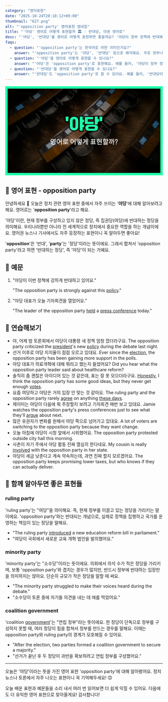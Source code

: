 ```yaml
---
category: "영어표현"
date: "2025-10-24T20:18:12+09:00"
thumbnail: "627.png"
alt: "'opposition party' 영어표현 썸네일"
title: "'야당' 영어로 어떻게 표현할까 🏛️ - 반대당, 야권 영어로"
desc: "'야당', '반대당'를 영어로 어떻게 표현하면 좋을까요? '야당이 정부 정책에 반대해요.', '반대당이 새로운 법안을 비판했어요.' 등을 영어로 표현하는 법을 배워봅시다. 다양한 예문을 통해서 연습하고 본인의 표현으로 만들어 보세요."
faqs: 
  - question: "'opposition party'는 한국어로 어떤 의미인가요?"
    answer: "'opposition party'는 '야당', '반대당' 등으로 해석돼요. 주로 정부나 여당에 반대하는 정당을 뜻해요."
  - question: "'야당'을 영어로 어떻게 표현할 수 있나요?"
    answer: "'야당'은 'opposition party'로 표현해요. 예를 들어, '야당이 정부 정책에 반대해요.'는 'The opposition party opposes the government's policy.'라고 해요."
  - question: "'반대당'을 영어로 어떻게 표현할 수 있나요?"
    answer: "'반대당'도 'opposition party'로 쓸 수 있어요. 예를 들어, '반대당이 새로운 법안을 비판했어요.'는 'The opposition party criticized the new bill.'이라고 해요."
---
```


!['opposition party' 영어표현](./627.png)

## 🌟 영어 표현 - opposition party

안녕하세요 👋 오늘은 정치 관련 영어 표현 중에서 자주 쓰이는 '**야당**'에 대해 알아보려고 해요. 영어로는 '**opposition party**'라고 해요.

'야당'이란, 현재 정부를 구성하고 있지 않은 정당, 즉 집권당(여당)에 반대하는 정당을 의미해요. 우리나라뿐만 아니라 전 세계적으로 정치에서 중요한 역할을 하는 개념이에요. 영어권 뉴스나 기사에서도 자주 등장하는 표현이니 꼭 알아두면 좋아요!

'**opposition**'은 '반대', '**party**'는 '정당'이라는 뜻이에요. 그래서 합쳐서 'opposition party'라고 하면 '반대하는 정당', 즉 '야당'이 되는 거예요.

## 📖 예문

1. "야당이 이번 정책에 강하게 반대하고 있어요."

   "The opposition party is strongly against this [policy](/blog/in-english/623.policy/)."

2. "야당 대표가 오늘 기자회견을 열었어요."

   "The leader of the opposition party [held](/blog/in-english/388.hold/) a [press conference](/blog/in-english/606.press-conference/) today."



## 💬 연습해보기

<ul data-interactive-list>

  <li data-interactive-item>
    <span data-toggler>야, 어제 밤 토론회에서 야당이 대통령 새 정책 엄청 깠더라구요.</span>
    <span data-answer>The opposition party criticized the <a href="/blog/in-english/609.president/">president</a>'s new <a href="/blog/in-english/623.policy/">policy</a> during the debate last night.</span>
  </li>

  <li data-interactive-item>
    <span data-toggler>선거 이후로 야당 지지율이 점점 오르고 있대요.</span>
    <span data-answer>Ever since the <a href="/blog/in-english/614.election/">election</a>, the opposition party has been gaining more support in the polls.</span>
  </li>

  <li data-interactive-item>
    <span data-toggler>야당 대표가 의료개혁에 대해 뭐라고 했는지 들었어요?</span>
    <span data-answer>Did you hear what the opposition party leader said about healthcare reform?</span>
  </li>

  <li data-interactive-item>
    <span data-toggler>솔직히 좀 괜찮은 아이디어 있는 것 같은데, 표는 잘 못 모으더라구요.</span>
    <span data-answer><a href="/blog/in-english/336.honestly/">Honestly</a>, I think the opposition party has some good ideas, but they never get enough <a href="/blog/in-english/615.vote/">votes</a>.</span>
  </li>

  <li data-interactive-item>
    <span data-toggler>요즘 여당하고 야당은 거의 입장 안 맞는 것 같아요.</span>
    <span data-answer>The ruling party and the opposition party rarely <a href="/blog/in-english/342.agree/">agree</a> on anything <a href="/blog/in-english/417.these-days/">these days</a>.</span>
  </li>

  <li data-interactive-item>
    <span data-toggler>제이미는 야당이 다음에 뭐 주장할지 보려고 기자회견 매번 보고 있대요.</span>
    <span data-answer>Jamie watches the opposition party's press conferences just to see what they'll <a href="/blog/in-english/132.argue/">argue</a> about next.</span>
  </li>

  <li data-interactive-item>
    <span data-toggler>많은 유권자가 변화를 원해서 야당 쪽으로 넘어가고 있대요.</span>
    <span data-answer>A lot of voters are switching to the opposition party because they want change.</span>
  </li>

  <li data-interactive-item>
    <span data-toggler>오늘 아침에 야당이 시청 앞에서 시위했어요.</span>
    <span data-answer>The opposition party protested outside city hall this morning.</span>
  </li>

  <li data-interactive-item>
    <span data-toggler>사촌이 자기 주에서 야당 활동 진짜 열심히 한다네요.</span>
    <span data-answer>My cousin is really <a href="/blog/in-english/274.involve/">involved</a> with the opposition party in her state.</span>
  </li>

  <li data-interactive-item>
    <span data-toggler>야당이 세금 낮춘다고 계속 약속하는데, 과연 진짜 할지 모르겠어요.</span>
    <span data-answer>The opposition party keeps promising lower taxes, but who knows if they can actually deliver.</span>
  </li>

</ul>

## 🤝 함께 알아두면 좋은 표현들

### ruling party

'ruling party'는 "여당"을 의미해요. 즉, 현재 정부를 이끌고 있는 정당을 가리키는 말이에요. 'opposition party'와는 반대되는 개념으로, 실제로 정책을 집행하고 국가를 운영하는 책임이 있는 정당을 말해요.

- "The ruling party [introduced](/blog/in-english/262.introduce/) a new education reform bill in parliament."
- "여당이 국회에서 새로운 교육 개혁 법안을 발의했어요."

### minority party

'minority party'는 "소수당"이라는 뜻이에요. 의회에서 의석 수가 적은 정당을 가리키며, 보통 'opposition party'와 겹치는 경우가 많지만, 반드시 정부에 반대하는 입장만을 의미하지는 않아요. 단순히 규모가 작은 정당을 말할 때 써요.

- "The minority party struggled to make their voices heard during the debate."
- "소수당이 토론 중에 자기들 의견을 내는 데 애를 먹었어요."

### coalition government

'coalition [government](/blog/in-english/608.government/)'는 "연립 정부"라는 뜻이에요. 한 정당이 단독으로 정부를 구성하지 못할 때, 여러 정당이 힘을 합쳐서 정부를 만드는 경우를 말해요. 이때는 opposition party와 ruling party의 경계가 모호해질 수 있어요.

- "After the election, two parties formed a coalition government to secure a majority."
- "선거가 끝난 후 두 정당이 과반을 확보하려고 연립 정부를 구성했어요."

---

오늘은 '야당'이라는 뜻을 가진 영어 표현 'opposition party'에 대해 알아봤어요. 정치 뉴스나 토론에서 자주 나오는 표현이니 꼭 기억해두세요! 😊

오늘 배운 표현과 예문들을 소리 내서 여러 번 읽어보면 더 쉽게 익힐 수 있어요. 다음에도 더 유익한 영어 표현으로 찾아올게요! 감사합니다!

